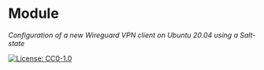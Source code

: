 
# Module

_Configuration of a new Wireguard VPN client on Ubuntu 20.04 using a Salt-state_


[![License: CC0-1.0](https://licensebuttons.net/l/zero/1.0/80x15.png)](http://creativecommons.org/publicdomain/zero/1.0/)


